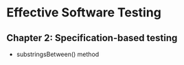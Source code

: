 # Effective Software Testing

## Chapter 2: Specification-based testing

- substringsBetween() method
